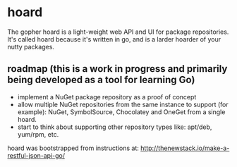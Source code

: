 # hoard

The gopher hoard is a light-weight web API and UI for package repositories. It's called hoard because it's written in go, and is a larder hoarder of your nutty packages.

## roadmap (this is a work in progress and primarily being developed as a tool for learning Go)

- implement a NuGet package repository as a proof of concept
- allow multiple NuGet repositories from the same instance to support (for example): NuGet, SymbolSource, Chocolatey and OneGet from a single hoard.
- start to think about supporting other repository types like: apt/deb, yum/rpm, etc.


hoard was bootstrapped from instructions at: http://thenewstack.io/make-a-restful-json-api-go/